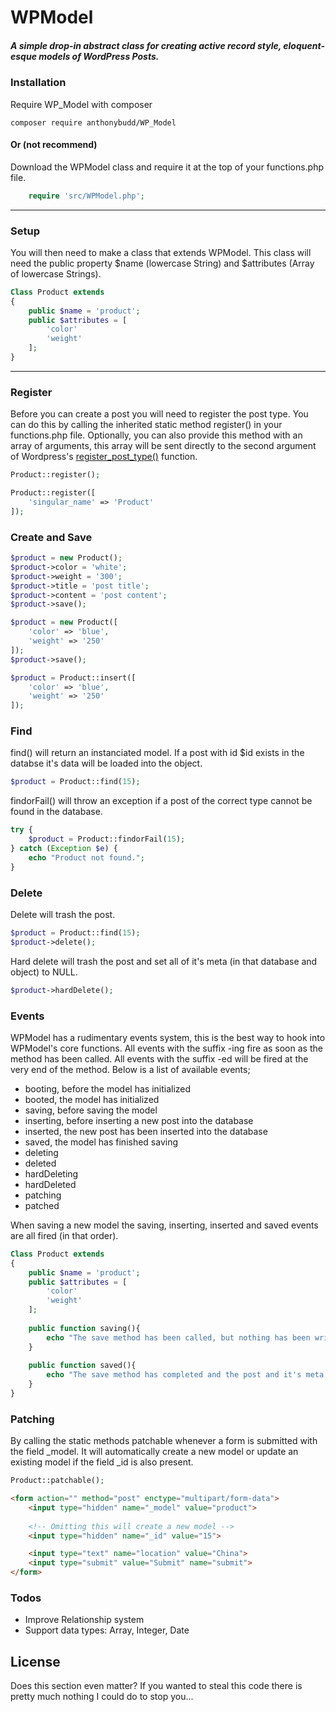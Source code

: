 # WPModel

##### A simple drop-in abstract class for creating active record style, eloquent-esque models of WordPress Posts.

### Installation

Require WP_Model with composer

```
composer require anthonybudd/WP_Model
```

#### Or (not recommend)

Download the WPModel class and require it at the top of your functions.php file.

```php
    require 'src/WPModel.php';
```

***

### Setup
You will then need to make a class that extends WPModel. This class will need the public property $name (lowercase String) and $attributes (Array of lowercase Strings).
```php
Class Product extends
{
    public $name = 'product';
    public $attributes = [
        'color'
        'weight'
    ];
}
```

***

### Register
Before you can create a post you will need to register the post type. You can do this by calling the inherited static method register() in your functions.php file.
Optionally, you can also provide this method with an array of arguments, this array will be sent directly to the second argument of Wordpress's [register_post_type()](https://codex.wordpress.org/Function_Reference/register_post_type) function.
```php
Product::register();

Product::register([
    'singular_name' => 'Product'
]);
```

### Create and Save
```php
$product = new Product();
$product->color = 'white';
$product->weight = '300';
$product->title = 'post title';
$product->content = 'post content';
$product->save();

$product = new Product([
    'color' => 'blue',
    'weight' => '250'
]);
$product->save();

$product = Product::insert([
    'color' => 'blue',
    'weight' => '250'
]);
```

### Find
find() will return an instanciated model. If a post with id $id exists in the databse it's data will be loaded into the object.
```php
$product = Product::find(15);
```
findorFail() will throw an exception if a post of the correct type cannot be found in the database.
```php
try {
    $product = Product::findorFail(15);
} catch (Exception $e) {
    echo "Product not found.";
}
```

### Delete
Delete will trash the post.
```php
$product = Product::find(15);
$product->delete();
```
Hard delete will trash the post and set all of it's meta (in that database and object) to NULL.
```php
$product->hardDelete();
```

### Events
WPModel has a rudimentary events system, this is the best way to hook into WPModel's core functions. All events with the suffix -ing fire as soon as the method has been called. All events with the suffix -ed will be fired at the very end of the method. Below is a list of available events;

- booting, before the model has initialized
- booted, the model has initialized
- saving, before saving the model
- inserting, before inserting a new post into the database
- inserted, the new post has been inserted into the database
- saved, the model has finished saving
- deleting
- deleted
- hardDeleting
- hardDeleted
- patching
- patched

When saving a new model the saving, inserting, inserted and saved events are all fired (in that order).
```php
Class Product extends
{
    public $name = 'product';
    public $attributes = [
        'color'
        'weight'
    ];
    
    public function saving(){
        echo "The save method has been called, but nothing has been written to the database yet."
    }
    
    public function saved(){
        echo "The save method has completed and the post and it's meta data have been updated in the database."
    }
}
```

### Patching
By calling the static methods patchable whenever a form is submitted with the field _model. It will automatically create a new model or update an existing model if the field _id is also present.

```php
Product::patchable();
```

```html
<form action="" method="post" enctype="multipart/form-data">
    <input type="hidden" name="_model" value="product">
    
    <!-- Omitting this will create a new model --> 
    <input type="hidden" name="_id" value="15">

    <input type="text" name="location" value="China">
    <input type="submit" value="Submit" name="submit">
</form>
```
### Todos

 - Improve Relationship system
 - Support data types: Array, Integer, Date

License
----

Does this section even matter? If you wanted to steal this code there is pretty much nothing I could do to stop you...


